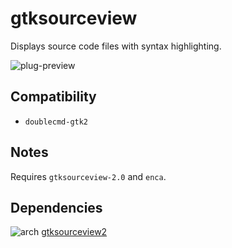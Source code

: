 gtksourceview
========
Displays source code files with syntax highlighting.

![plug-preview](https://i.imgur.com/x1n1N9X.png)

## Compatibility
- `doublecmd-gtk2`

## Notes
Requires `gtksourceview-2.0` and `enca`.

## Dependencies
![arch](https://wiki.archlinux.org/favicon.ico) [gtksourceview2](../../../utils/gtksourceview2)
